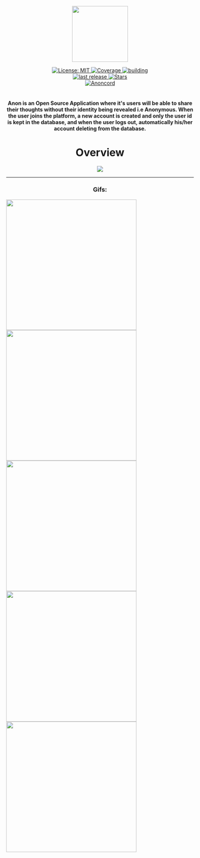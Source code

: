 
<p align="center">
  <img height="150" src="https://github.com/Steve55jobs/anon-default-posts/blob/main/ghost.png">
</p>
   
 <p align="center">
  <div align="center">
  <a href="https://opensource.org/licenses/MIT">
    <img src="https://img.shields.io/badge/License-MIT-red.svg"
      alt="License: MIT" />
  </a>
  <a href="https://codecov.io/gh/theiskaa/anon-app">
    <img src="https://codecov.io/gh/theiskaa/anon-app/branch/develop/graph/badge.svg?token=vT72y57Pcn"
      alt="Coverage" />
  </a>
  <a href="https://github.com/theiskaa/anon">
    <img src="https://img.shields.io/appveyor/build/theiskaa/anon"
      alt="building" />
  </a>
  <br>
  <a href="https://github.com/theiskaa/anon/releases">
    <img src="https://img.shields.io/github/v/release/theiskaa/anon?label=last%20release"
      alt="last release" />
  </a>
  <a href="https://github.com/theiskaa/anon/stargazers">
    <img src="https://img.shields.io/github/stars/theiskaa/anon?label=Anon%20stargazers&style=social"
      alt="Stars" />
  </a>
  <br>
  <a href="https://discord.gg/uMp9ee5HV4">
    <img src="https://img.shields.io/discord/830139463673053240?color=blue&label=anoncord&logo=discord"
      alt="Anoncord" />
  </a>   
</div><br>

<h4 align="center">Anon is an Open Source Application where it's users will be able to share their thoughts without their identity being revealed i.e Anonymous. When the user joins the platform, a new account is created and only the user id is kept in the database, and when the user logs out, automatically his/her account deleting from the database.</h4>

<h1 align="center">Overview</h1>

<p align="center">
 <img src="https://github.com/theiskaa/anon/blob/feature/readme/assets/overview/overview.png">
</p>

---
<h3 align="center">Gifs:</h3>

<img height="350" src="https://raw.githubusercontent.com/theiskaa/anon/feature/readme/assets/overview/gifs/auth.gif"> <img height="350" src="https://raw.githubusercontent.com/theiskaa/anon/feature/readme/assets/overview/gifs/posting.gif"> <img height="350" 
src="https://raw.githubusercontent.com/theiskaa/anon/feature/readme/assets/overview/gifs/searching.gif"> <img height="350" 
src="https://raw.githubusercontent.com/theiskaa/anon/feature/readme/assets/overview/gifs/commenting.gif"> <img height="350" 
src="https://raw.githubusercontent.com/theiskaa/anon/feature/readme/assets/overview/gifs/saving.gif">